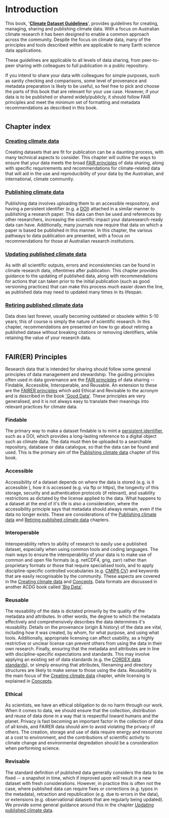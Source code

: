 # Introduction

This book, '**[Climate Dataset Guidelines](https://acdguide.github.io/Governance/)**', provides guidelines for creating, managing, sharing and publishing climate data. With a focus on Australian climate research it has been designed to enable a common approach across the community. Despite the focus on climate data, many of the principles and tools described within are applicable to many Earth science data applications.

These guidelines are applicable to all levels of data sharing, from peer-to-peer sharing with colleagues to full publication in a public repository. 

If you intend to share your data with colleagues for simple purposes, such as sanity checking and comparisons, some level of provenance and metadata preparation is likely to be useful, so feel free to pick and choose the parts of this book that are relevant for your use case. However, if your data is to be published or shared widely/publicly, it should follow FAIR principles and meet the minimum set of formatting and metadata recommendations as described in this book.

#
## Chapter index

### **[Creating climate data](create/create-intro.md)**
Creating datasets that are fit for publication can be a daunting process, with many technical aspects to consider. This chapter will outline the ways to ensure that your data meets the broad [FAIR principles](https://www.go-fair.org/fair-principles/) of data sharing, along with specific requrirements and recommendations for climate-related data that will aid in the use and reproducibility of your data by the Australian, and international, climate community.

### **[Publishing climate data](publish/publish-intro.md)**
Publishing data involves uploading them to an accessible respository, and having a persistent identifier (e.g. a [DOI](https://www.doi.org/)) attached in a similar manner to publishing a research paper. This data can then be used and references by other researchers, increasing the scientific impact your dataresearch-ready data can have. Additionally, many journals now require that data on which a paper is based be published in this manner. In this chapter, the various pathways to data publication are presented, with a focus on recommendations for those at Australian research institutions.

### **[Updating published climate data](update/update-intro.md)**
As with all scientific outputs, errors and inconsistencies can be found in climate research data, oftentimes after publication. This chapter provides guidance to the updating of published data, along with recommendations for actions that can taken prior to the initial publication (such as good versioning practices) that can make this process much easier down the line, as published data may need to updated many times in its lifespan.


### **[Retiring published climate data](retire/retire-intro.md)**
Data does last forever, usually becoming outdated or obsolete within 5-10 years; this of course is simply the nature of scientific research. In this chapter, recommendations are presented on how to go about retiring a published datase without breaking citations or removing identifiers, while retaining the value of your research data. 

#
## FAIR(ER) Principles
Research data that is intended for sharing should follow some general principles of data management and stewardship. The guiding principles often used in data governance are the [FAIR principles](https://www.go-fair.org/fair-principles/) of data sharing -- Findable, Accessible, Interoperable, and Reusable. An extension to these are the [FAIRER principles](https://www.spatialised.net/fairer-data/) which add Ethical and Revisable to the acronym and is described in the book ['Good Data'](https://networkcultures.org/blog/publication/tod-29-good-data/). These principles are very generalised, and it is not always easy to translate their meanings into relevant practices for climate data.

### Findable
The primary way to make a dataset findable is to mint a [persistent identifier](concepts/pids.md), such as a DOI, which provides a long-lasting reference to a digital object such as climate data. The data must then be uploaded to a searchable repository, database or data catalogue, so that the data can be found and used. This is the primary aim of the [Publishing climate data](publish/publish-intro.md) chapter of this book.

### Accessible 
Accessibility of a dataset depends on where the data is stored (e.g. is it accessible ), how it is accessed (e.g. via ftp or https), the longevity of this storage, security and authentication protocols (if relevant), and usability restrictions as dictated by the license applied to the data. What happens to a dataset at the end of it's life is also a consideration, where the accessibility principle says that metadata should always remain, even if the data no longer exists. These are considerations of the [Publishing climate data](publish/publish-intro.md) and [Retiring published climate data](retire/retire-intro.md) chapters.

### Interoperable
Interoperability refers to ability of research to easily use a published dataset, especially when using common tools and coding languages. The main ways to ensure the interoperability of your data is to make use of common and open file formats (e.g. netCDF4, grig, zarr) rather than proprietary formats or those that require specialised tools, and to apply discipline-specific controlled vocabularies (e.g. [CMIP6 CV](https://github.com/WCRP-CMIP/CMIP6_CVs)) and keywords that are easily recognisable by the community. These aspects are covered in the [Creating climate data](create/create-intro.md) and [Concepts](concepts/controlled-vocab.md). Data formats are discussed in another ACDG book called ['Big Data'](https://acdguide.github.io/BigData/data_storage.html).

### Reusable
The reusability of the data is dictated primarily by the quality of the metadata and attributes. In other words, the degree to which the metadata effectively and comprehensively describes the data determines it's reusability. Details on the provenance (origin & history) of the data are vital, including how it was created, by whom, for what purpose, and using what tools. Additionally, appropriate licensing can affect usability, as a highly restrictive or unclear license can prevent others from using the data in their own research. Finally, ensuring that the metadata and attributes are in line with discipline-specific expectations and standards. This may involve applying an existing set of data standards (e.g. the [CORDEX data standards](http://is-enes-data.github.io/CORDEX_adjust_drs.pdf)), or simply ensuring that attributes, filenaming and directory structures are likely to make sense to those using the data. Reusability is the main focus of the [Creating climate data](create/create-intro.md) chapter, while licensing is explained in [Concepts](concepts/license.md).

### Ethical
As scientists, we have an ethical obligation to do no harm through our work. When it comes to data, we should ensure that the collection, distribution and reuse of data done in a way that is respectful toward humans and the planet. Privacy is fast becoming an important factor in the collection of data of all kinds, and FAIRER data should aim to avoid violating the privacy of others. The creation, storage and use of data require energy and resources at a cost to environment, and the contributions of scientific activity to climate change and environmental degredation should be a consideration when performing science.

### Revisable
The standard definition of published data generally considers the data to be fixed -- a snapshot in time, which if improved upon will result in a new dataset with fresh considerations. However, in practice this is often not the case, where published data can require fixes or corrections (e.g. typos in the metadata), retraction and republication (e.g. due to errors in the data), or extensions (e.g. observational datasets that are regularly being updated). We provide some general guidance around this in the chapter [Updating published climate data](update/update-intro.md).
